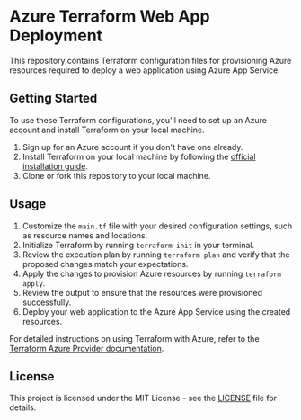 # Azure Terraform Web App Deployment

This repository contains Terraform configuration files for provisioning Azure resources required to deploy a web application using Azure App Service.

## Getting Started

To use these Terraform configurations, you'll need to set up an Azure account and install Terraform on your local machine.

1. Sign up for an Azure account if you don't have one already.
2. Install Terraform on your local machine by following the [official installation guide](https://learn.hashicorp.com/tutorials/terraform/install-cli).
3. Clone or fork this repository to your local machine.

## Usage

1. Customize the `main.tf` file with your desired configuration settings, such as resource names and locations.
2. Initialize Terraform by running `terraform init` in your terminal.
3. Review the execution plan by running `terraform plan` and verify that the proposed changes match your expectations.
4. Apply the changes to provision Azure resources by running `terraform apply`. 
5. Review the output to ensure that the resources were provisioned successfully.
6. Deploy your web application to the Azure App Service using the created resources.

For detailed instructions on using Terraform with Azure, refer to the [Terraform Azure Provider documentation](https://registry.terraform.io/providers/hashicorp/azurerm/latest/docs).

## License

This project is licensed under the MIT License - see the [LICENSE](LICENSE) file for details.
